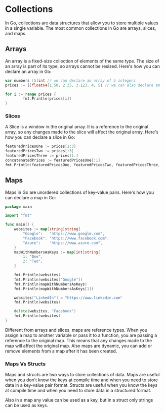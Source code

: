 # Collections

In Go, collections are data structures that allow you to store multiple values in a single variable. The most common collections in Go are arrays, slices, and maps.

## Arrays

An array is a fixed-size collection of elements of the same type. The size of an array is part of its type, so arrays cannot be resized. Here's how you can declare an array in Go:

```go
var numbers [5]int // we can declare an array of 5 integers
prices := []float64{1.50, 2.35, 3.123, 4, 5} // we can also declare an array using the shorthand syntax

for i := range prices {
		fmt.Println(prices[i])
}
```

### Slices

A Slice is a window in the original array. It is a reference to the original array, so any changes made to the slice will affect the original array. Here's how you can declare a slice in Go:

```go
featuredPricesOne := prices[1:3]
featuredPricesTwo := prices[:3]
featuredPricesThree := prices[1:]
concatenatedPrices := featuredPricesOne[:1]
fmt.Println(featuredPricesOne, featuredPricesTwo, featuredPricesThree, concatenatedPrices)
```

## Maps

Maps in Go are unordered collections of key-value pairs. Here's how you can declare a map in Go:

```go
package main

import "fmt"

func main() {
	websites := map[string]string{
		"Google":   "https://www.google.com",
		"Facebook": "https://www.facebook.com",
		"Azure":    "https://www.azure.com",
	}
	mapWithNumbersAsKeys := map[int]string{
		1: "One",
		2: "Two",
	}

	fmt.Println(websites)
	fmt.Println(websites["Google"])
	fmt.Println(mapWithNumbersAsKeys)
	fmt.Println(mapWithNumbersAsKeys[1])

	websites["LinkedIn"] = "https://www.linkedin.com"
	fmt.Println(websites)

	delete(websites, "Facebook")
	fmt.Println(websites)
}
```

Different from arrays and slices, maps are reference types. When you assign a map to another variable or pass it to a function, you are passing a reference to the original map. This means that any changes made to the map will affect the original map. Also maps are dynamic, you can add or remove elements from a map after it has been created.

### Maps Vs Structs

Maps and structs are two ways to store collections of data. Maps are useful when you don't know the keys at compile time and when you need to store data in a key-value pair format. Structs are useful when you know the keys at compile time and when you need to store data in a structured format.

Also in a map any value can be used as a key, but in a struct only strings can be used as keys.

